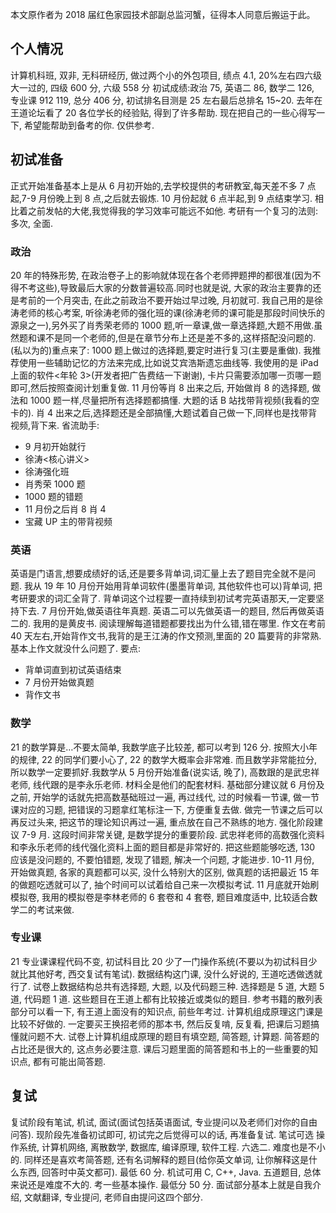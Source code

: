 本文原作者为 2018 届红色家园技术部副总监河蟹，征得本人同意后搬运于此。

## 个人情况

计算机科班, 双非, 无科研经历, 做过两个小的外包项目, 绩点 4.1, 20%左右四六级大一过的, 四级 600 分, 六级 558 分
初试成绩:政治 75, 英语二 86, 数学二 126, 专业课 912 119, 总分 406 分, 初试排名目测是 25 左右最后总排名 15~20.
去年在王道论坛看了 20 各位学长的经验贴, 得到了许多帮助. 现在把自己的一些心得写一下, 希望能帮助到备考的你.
仅供参考.

## 初试准备

正式开始准备基本上是从 6 月初开始的,去学校提供的考研教室,每天差不多 7 点起,7-9 月份晚上到 8 点,之后就去锻炼. 10 月份起就 6 点半起,到 9 点结束学习. 相比着之前发帖的大佬,我觉得我的学习效率可能远不如他.
考研有一个复习的法则: 多次, 全面.

### 政治

20 年的特殊形势, 在政治卷子上的影响就体现在各个老师押题押的都很准(因为不得不考这些),导致最后大家的分数普遍较高.同时也就是说, 大家的政治主要靠的还是考前的一个月突击, 在此之前政治不要开始过早过晚, 月初就可.
我自己用的是徐涛老师的核心考案, 听徐涛老师的强化班的课(徐涛老师的课可能是那段时间快乐的源泉之一),另外买了肖秀荣老师的 1000 题,听一章课,做一章选择题,大题不用做.虽然题和课不是同一个老师的,但是在章节分布上还是差不多的,这样搭配没问题的.
(私以为的)重点来了: 1000 题上做过的选择题,要定时进行复习(主要是重做). 我推荐使用一些辅助记忆的方法来完成,比如说艾宾浩斯遗忘曲线等. 我使用的是 iPad 上面的软件<年轮 3>(开发者把广告费结一下谢谢), 卡片只需要添加哪一页哪一题即可,然后按照查阅计划重复做.
11 月份等肖 8 出来之后, 开始做肖 8 的选择题, 做法和 1000 题一样,尽量把所有选择题都搞懂. 大题的话 B 站找带背视频(我看的空卡的). 肖 4 出来之后,选择题还是全部搞懂,大题试着自己做一下,同样也是找带背视频,背下来.
省流助手:

- 9 月初开始就行
- 徐涛<核心讲义>
- 徐涛强化班
- 肖秀荣 1000 题
- 1000 题的错题
- 11 月份之后肖 8 肖 4
- 宝藏 UP 主的带背视频

### 英语

英语是门语言,想要成绩好的话,还是要多背单词,词汇量上去了题目完全就不是问题. 我从 19 年 10 月份开始用背单词软件(墨墨背单词, 其他软件也可以)背单词, 把考研要求的词汇全背了. 背单词这个过程要一直持续到初试考完英语那天,一定要坚持下去.
7 月份开始,做英语往年真题. 英语二可以先做英语一的题目, 然后再做英语二的. 我用的是黄皮书. 阅读理解每道错题都要找出为什么错,错在哪里.
作文在考前 40 天左右,开始背作文书,我背的是王江涛的作文预测,里面的 20 篇要背的非常熟.基本上作文就没什么问题了.
要点:

- 背单词直到初试英语结束
- 7 月份开始做真题
- 背作文书

### 数学

21 的数学算是…不要太简单, 我数学底子比较差, 都可以考到 126 分. 按照大小年的规律, 22 的同学们要小心了, 22 的数学大概率会非常难. 而且数学非常能拉分, 所以数学一定要抓好.我数学从 5 月份开始准备(说实话, 晚了), 高数跟的是武忠祥老师, 线代跟的是李永乐老师. 材料全是他们的配套材料.
基础部分建议就 6 月份及之前, 开始学的话就先把高数基础班过一遍, 再过线代, 过的时候看一节课, 做一节课对应的习题, 把错误的习题拿红笔标注一下, 方便重复去做. 做完一节课之后可以再反过头来, 把这节的理论知识再过一遍, 重点放在自己不熟练的地方.
强化阶段建议 7-9 月. 这段时间非常关键, 是数学提分的重要阶段. 武忠祥老师的高数强化资料和李永乐老师的线代强化资料上面的题目都是非常好的. 把这些题能够吃透, 130 应该是没问题的, 不要怕错题, 发现了错题, 解决一个问题, 才能进步.
10-11 月份, 开始做真题, 各家的真题都可以买, 没什么特别大的区别, 做真题的话把最近 15 年的做题吃透就可以了, 抽个时间可以试着给自己来一次模拟考试. 11 月底就开始刷模拟卷, 我用的模拟卷是李林老师的 6 套卷和 4 套卷, 题目难度适中, 比较适合数学二的考试来做.

### 专业课

21 专业课课程代码不变, 初试科目比 20 少了一门操作系统(不要以为初试科目少就比其他好考, 西交复试有笔试).
数据结构这门课, 没什么好说的, 王道吃透做透就行了. 试卷上数据结构总共有选择题, 大题, 以及代码题三种. 选择题是 5 道, 大题 5 道, 代码题 1 道. 这些题目在王道上都有比较接近或类似的题目. 参考书籍的散列表部分可以看一下, 有王道上面没有的知识点, 前些年考过.
计算机组成原理这门课是比较不好做的. 一定要买王换招老师的那本书, 然后反复啃, 反复看, 把课后习题搞懂就问题不大. 试卷上计算机组成原理的题目有填空题, 简答题, 计算题. 简答题的占比还是很大的, 这点务必要注意. 课后习题里面的简答题和书上的一些重要的知识点, 都有可能出简答题.

## 复试

复试阶段有笔试, 机试, 面试(面试包括英语面试, 专业提问以及老师们对你的自由问答). 现阶段先准备初试即可, 初试完之后觉得可以的话, 再准备复试.
笔试可选 操作系统, 计算机网络, 离散数学, 数据库, 编译原理, 软件工程. 六选二. 难度也是不小的. 同样还是喜欢考简答题, 还有名词解释的题目(给你英文单词, 让你解释这是什么东西, 回答时中英文都可). 最低 60 分.
机试可用 C, C++, Java. 五道题目, 总体来说还是难度不大的. 考一些基本操作. 最低分 50 分.
面试部分基本上就是自我介绍, 文献翻译, 专业提问, 老师自由提问这四个部分.
